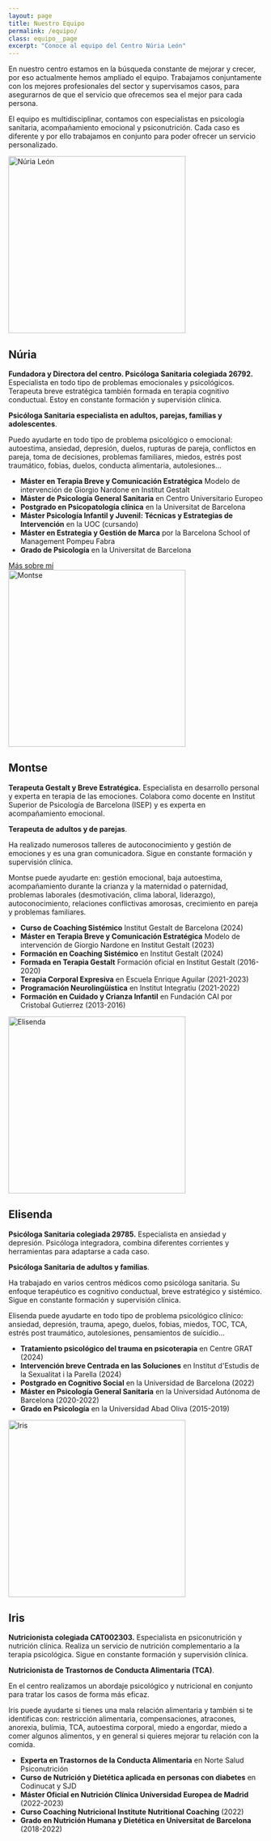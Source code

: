 ```yaml
---
layout: page
title: Nuestro Equipo
permalink: /equipo/
class: equipo__page
excerpt: "Conoce al equipo del Centro Núria León"
---
```


En nuestro centro estamos en la búsqueda constante de mejorar y crecer, por eso actualmente hemos ampliado el equipo. Trabajamos conjuntamente con los mejores profesionales del sector y supervisamos casos, para asegurarnos de que el servicio que ofrecemos sea el mejor para cada persona.

El equipo es multidisciplinar, contamos con especialistas en psicología sanitaria, acompañamiento emocional y psiconutrición. Cada caso es diferente y por ello trabajamos en conjunto para poder ofrecer un servicio personalizado.

<div class="member">
<img class="member__img" alt="Núria León" src="{{site.baseurl}}/images/equipo/nuria.webp" width="350" />
<h2 class="member__name" id="nuria">Núria</h2>
<div class="member__content" markdown="1">

**Fundadora y Directora del centro. Psicóloga Sanitaria colegiada 26792.** Especialista en todo tipo de problemas emocionales y psicológicos. Terapeuta breve estratégica también formada en terapia cognitivo conductual. Estoy en constante formación y supervisión clínica.

**Psicóloga Sanitaria especialista en adultos, parejas, familias y adolescentes**.

Puedo ayudarte en todo tipo de problema psicológico o emocional: autoestima, ansiedad, depresión, duelos, rupturas de pareja, conflictos en pareja, toma de decisiones, problemas familiares, miedos, estrés post traumático, fobias, duelos, conducta alimentaria, autolesiones...

- **Máster en Terapia Breve y Comunicación Estratégica** Modelo de intervención de Giorgio Nardone en Institut Gestalt
- **Máster de Psicología General Sanitaria** en Centro Universitario Europeo
- **Postgrado en Psicopatología clínica** en la Universitat de Barcelona
- **Máster Psicología Infantil y Juvenil: Técnicas y Estrategias de Intervención** en la UOC (cursando)
- **Máster en Estrategia y Gestión de Marca** por la Barcelona School of Management Pompeu Fabra
- **Grado de Psicología** en la Universitat de Barcelona

<a href="{{site.baseurl}}/sobre-mi" class="member__navigation navigation">
Más sobre mí
</a>
</div>
</div>

<div class="member">
<img class="member__img" alt="Montse" src="{{site.baseurl}}/images/equipo/montse.webp" width="350" />
<h2 class="member__name" id="montse">Montse</h2>
<div class="member__content" markdown="1">

**Terapeuta Gestalt y Breve Estratégica.** Especialista en desarrollo personal y experta en terapia de las emociones. Colabora como docente en Institut Superior de Psicología de Barcelona (ISEP) y es experta en acompañamiento emocional.

**Terapeuta de adultos y de parejas**.

Ha realizado numerosos talleres de autoconocimiento y gestión de emociones y es una gran comunicadora. Sigue en constante formación y supervisión clínica.

Montse puede ayudarte en: gestión emocional, baja autoestima, acompañamiento durante la crianza y la maternidad o paternidad, problemas laborales (desmotivación, clima laboral, liderazgo), autoconocimiento, relaciones conflictivas amorosas, crecimiento en pareja y problemas familiares.

- **Curso de Coaching Sistémico** Institut Gestalt de Barcelona (2024)
- **Máster en Terapia Breve y Comunicación Estratégica** Modelo de intervención de Giorgio Nardone en Institut Gestalt (2023)
- **Formación en Coaching Sistémico** en Institut Gestalt (2024)
- **Formada en Terapia Gestalt** Formación oficial en Institut Gestalt (2016-2020)
- **Terapia Corporal Expresiva** en Escuela Enrique Aguilar (2021-2023)
- **Programación Neurolingüística** en Institut Integratiu (2021-2022)
- **Formación en Cuidado y Crianza Infantil** en Fundación CAI por Cristobal Gutierrez (2013-2016)

</div>
</div>

<div class="member">
<img class="member__img" alt="Elisenda" src="{{site.baseurl}}/images/equipo/elisenda.webp" width="350" />
<h2 class="member__name" id="elisenda">Elisenda</h2>
<div class="member__content" markdown="1">

**Psicóloga Sanitaria colegiada 29785.** Especialista en ansiedad y depresión. Psicóloga integradora, combina diferentes corrientes y herramientas para adaptarse a cada caso.

**Psicóloga Sanitaria de adultos y familias**.

Ha trabajado en varios centros médicos como psicóloga sanitaria. Su enfoque terapéutico es cognitivo conductual, breve estratégico y sistémico. Sigue en constante formación y supervisión clínica.

Elisenda puede ayudarte en todo tipo de problema psicológico clínico: ansiedad, depresión, trauma, apego, duelos, fobias, miedos, TOC, TCA, estrés post traumático, autolesiones, pensamientos de suicidio...

- **Tratamiento psicológico del trauma en psicoterapia** en Centre GRAT (2024)
- **Intervención breve Centrada en las Soluciones** en Institut d'Estudis de la Sexualitat i la Parella (2024)
- **Postgrado en Cognitivo Social** en la Universidad de Barcelona (2022)
- **Máster en Psicología General Sanitaria** en la Universidad Autónoma de Barcelona (2020-2022)
- **Grado en Psicología** en la Universidad Abad Oliva (2015-2019)

</div>
</div>

<div class="member">
<img class="member__img" alt="Iris" src="{{site.baseurl}}/images/equipo/iris.webp" width="350" />
<h2 class="member__name" id="iris">Iris</h2>
<div class="member__content" markdown="1">

**Nutricionista colegiada CAT002303.** Especialista en psiconutrición y nutrición clínica. Realiza un servicio de nutrición complementario a la terapia psicológica. Sigue en constante formación y supervisión clínica.

**Nutricionista de Trastornos de Conducta Alimentaria (TCA)**.

En el centro realizamos un abordaje psicológico y nutricional en conjunto para tratar los casos de forma más eficaz.

Iris puede ayudarte si tienes una mala relación alimentaria y también si te identificas con: restricción alimentaria, compensaciones, atracones, anorexia, bulímia, TCA, autoestima corporal, miedo a engordar, miedo a comer algunos alimentos, y en general si quieres mejorar tu relación con la comida.

- **Experta en Trastornos de la Conducta Alimentaria** en Norte Salud Psiconutrición
- **Curso de Nutrición y Dietética aplicada en personas con diabetes** en Codinucat y SJD
- **Máster Oficial en Nutrición Clínica Universidad Europea de Madrid** (2022-2023)
- **Curso Coaching Nutricional Institute Nutritional Coaching** (2022)
- **Grado en Nutrición Humana y Dietética en Universitat de Barcelona** (2018-2022)

</div>
</div>
